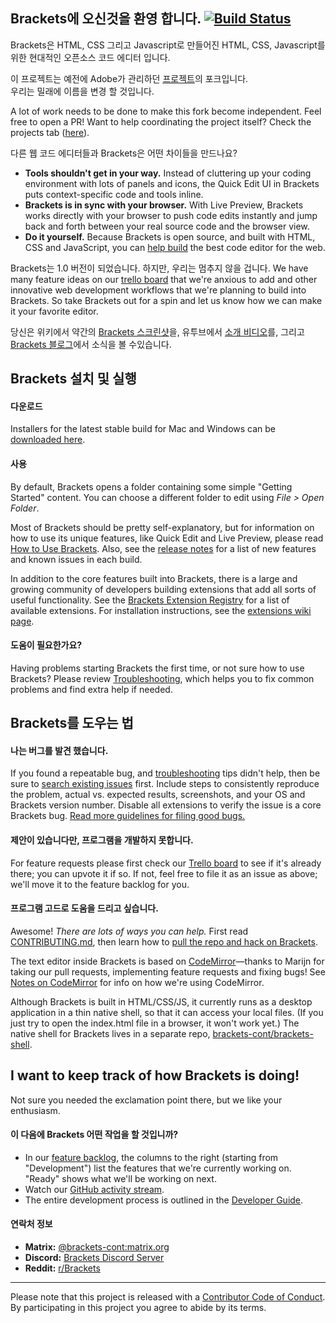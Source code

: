Brackets에 오신것을 환영 합니다. [![Build Status](https://travis-ci.org/adobe/brackets.svg?branch=master)](https://travis-ci.org/adobe/brackets)
-------------------

Brackets은 HTML, CSS 그리고 Javascript로 만들어진 HTML, CSS, Javascript를 위한 현대적인 오픈소스 코드 에디터 입니다.  

이 프로젝트는 예전에 Adobe가 관리하던 [프로젝트](https://github.com/adobe/brackets)의 포크입니다.  
우리는 밀래에 이름을 변경 할 것입니다. 

A lot of work needs to be done to make this fork become independent. Feel free to open a PR!
Want to help coordinating the project itself? Check the projects tab ([here](https://github.com/brackets-cont/brackets/projects/1?fullscreen=true)).

다른 웹 코드 에디터들과 Brackets은 어떤 차이들을 만드나요?

* **Tools shouldn't get in your way.** Instead of cluttering up your coding
environment with lots of panels and icons, the Quick Edit UI in Brackets puts 
context-specific code and tools inline.
* **Brackets is in sync with your browser.** With Live Preview, Brackets
works directly with your browser to push code edits instantly and jump
back and forth between your real source code and the browser view.
* **Do it yourself.** Because Brackets is open source, and built with HTML, CSS
and JavaScript, you can [help build](https://github.com/brackets-cont/brackets/blob/master/CONTRIBUTING.md) the best code editor for the web.

Brackets는 1.0 버전이 되었습니다. 하지만, 우리는 멈추지 않을 겁니다. We have many feature ideas on our
[trello board](http://bit.ly/BracketsTrelloBoard) that we're anxious to add and other
innovative web development workflows that we're planning to build into Brackets. 
So take Brackets out for a spin and let us know how we can make it your favorite editor. 

당신은 위키에서 약간의 [Brackets 스크린샷](https://github.com/brackets-cont/brackets/wiki/Brackets-Screenshots)을, 유투브에서 [소개 비디오](http://www.youtube.com/user/CodeBrackets)를, 그리고 [Brackets 블로그](http://blog.brackets.io/)에서 소식을 볼 수있습니다. 

Brackets 설치 및 실행
-------------------------------
#### 다운로드

Installers for the latest stable build for Mac and Windows can be [downloaded here](https://brackets-cont.github.io/).

#### 사용

By default, Brackets opens a folder containing some simple "Getting Started" content.
You can choose a different folder to edit using *File > Open Folder*.

Most of Brackets should be pretty self-explanatory, but for information on how
to use its unique features, like Quick Edit and Live Preview, please read
[How to Use Brackets](http://github.com/brackets-cont/brackets/wiki/How-to-Use-Brackets). 
Also, see the [release notes](http://github.com/brackets-cont/brackets/wiki/Release-Notes)
for a list of new features and known issues in each build.

In addition to the core features built into Brackets, there is a large and growing
community of developers building extensions that add all sorts of useful functionality.
See the [Brackets Extension Registry](https://registry.brackets.io/)
for a list of available extensions. For installation instructions,
see the [extensions wiki page](https://github.com/brackets-cont/brackets/wiki/Brackets-Extensions).

#### 도움이 필요한가요?

Having problems starting Brackets the first time, or not sure how to use Brackets?  Please 
review [Troubleshooting](https://github.com/brackets-cont/brackets/wiki/Troubleshooting), which helps 
you to fix common problems and find extra help if needed.

Brackets를 도우는 법
----------------

#### 나는 버그를 발견 했습니다. 

If you found a repeatable bug, and [troubleshooting](https://github.com/brackets-cont/brackets/wiki/Troubleshooting) 
tips didn't help, then be sure to [search existing issues](https://github.com/brackets-cont/brackets/issues) first.
Include steps to consistently reproduce the problem, actual vs. expected results, screenshots, and your OS and
Brackets version number. Disable all extensions to verify the issue is a core Brackets bug.
[Read more guidelines for filing good bugs.](https://github.com/brackets-cont/brackets/wiki/How-to-Report-an-Issue)


#### 제안이 있습니다만, 프로그램을 개발하지 못합니다. 

For feature requests please first check our [Trello board](http://bit.ly/BracketsBacklog) to
see if it's already there; you can upvote it if so. If not, feel free to file it as an issue as above; we'll
move it to the feature backlog for you.


#### 프로그램 고드로 도움을 드리고 싶습니다. 

Awesome! _There are lots of ways you can help._ First read 
[CONTRIBUTING.md](https://github.com/brackets-cont/brackets/blob/master/CONTRIBUTING.md), 
then learn how to [pull the repo and hack on Brackets](https://github.com/brackets-cont/brackets/wiki/How-to-Hack-on-Brackets).

The text editor inside Brackets is based on 
[CodeMirror](http://github.com/codemirror/CodeMirror)&mdash;thanks to Marijn for
taking our pull requests, implementing feature requests and fixing bugs! See 
[Notes on CodeMirror](https://github.com/brackets-cont/brackets/wiki/Notes-on-CodeMirror)
for info on how we're using CodeMirror.

Although Brackets is built in HTML/CSS/JS, it currently runs as a desktop 
application in a thin native shell, so that it can access your local files.
(If you just try to open the index.html file in a browser, it won't work yet.)
The native shell for Brackets lives in a separate repo, 
[brackets-cont/brackets-shell](https://github.com/brackets-cont/brackets-shell/).


I want to keep track of how Brackets is doing!
----------------------------------------------

Not sure you needed the exclamation point there, but we like your enthusiasm.

#### 이 다음에 Brackets 어떤 작업을 할 것입니까?

* In our [feature backlog](http://bit.ly/BracketsBacklog), the columns to the right
  (starting from "Development") list the features that we're currently working on.
  "Ready" shows what we'll be working on next.
* Watch our [GitHub activity stream](https://github.com/brackets-cont/brackets/pulse).
* The entire development process is outlined in the [Developer Guide](https://github.com/brackets-cont/brackets/wiki/Brackets-Developers-Guide).

#### 연락처 정보

<!-- * **E-mail:** [admin@brackets.io](mailto:admin@brackets.io)
* **Slack:** [Brackets on Slack](https://brackets.slack.com) (You can join by sending a mail to [admin@brackets.io](mailto:admin@brackets.io) with the subject line `slack registration request` specifying the email addresses you would like to register).
* **Developers mailing list:** http://groups.google.com/group/brackets-dev
* **Twitter:** [@brackets](https://twitter.com/brackets)
* **Blog:** http://blog.brackets.io/
* **IRC:** [#brackets on freenode](http://webchat.freenode.net/?channels=brackets)
-->
* **Matrix:** [@brackets-cont:matrix.org](https://matrix.to/#/#brackets-cont:matrix.org)
* **Discord:** [Brackets Discord Server](https://discord.gg/rBpTBPttca)
* **Reddit:** [r/Brackets](https://www.reddit.com/r/brackets/)
---

Please note that this project is released with a [Contributor Code of Conduct](https://github.com/brackets-cont/brackets/blob/master/CODE_OF_CONDUCT.md). By participating in this project you agree to abide by its terms.
